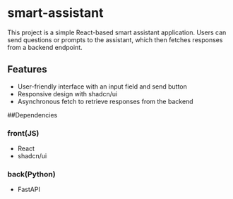 # smart-assistant

This project is a simple React-based smart assistant application. Users can send questions or prompts to the assistant, which then fetches responses from a backend endpoint.

## Features

- User-friendly interface with an input field and send button
- Responsive design with shadcn/ui
- Asynchronous fetch to retrieve responses from the backend

##Dependencies
### front(JS)
- React
- shadcn/ui

### back(Python)
- FastAPI
